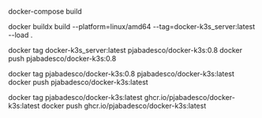 docker-compose build

docker buildx build --platform=linux/amd64 --tag=docker-k3s_server:latest --load .

docker tag docker-k3s_server:latest pjabadesco/docker-k3s:0.8
docker push pjabadesco/docker-k3s:0.8

docker tag pjabadesco/docker-k3s:0.8 pjabadesco/docker-k3s:latest
docker push pjabadesco/docker-k3s:latest

docker tag pjabadesco/docker-k3s:latest ghcr.io/pjabadesco/docker-k3s:latest
docker push ghcr.io/pjabadesco/docker-k3s:latest
